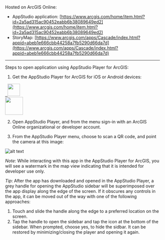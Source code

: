 Hosted on ArcGIS Online:

- AppStudio application: [https://www.arcgis.com/home/item.html?id=2a5ad315ac90452eabb6b38089649ed2](https://www.arcgis.com/home/item.html?id=2a5ad315ac90452eabb6b38089649ed2)
- StoryMap: [https://www.arcgis.com/apps/Cascade/index.html?appid=abeb1e666cbb44258a7fb5290d66da7d](https://www.arcgis.com/apps/Cascade/index.html?appid=abeb1e666cbb44258a7fb5290d66da7d)

---

Steps to open application using AppStudio Player for ArcGIS:

1. Get the AppStudio Player for ArcGIS for iOS or Android devices:

  <a target="_blank" href="https://itunes.apple.com/us/app/appstudio-player-for-arcgis/id1018006050?ls=1&mt=8">&nbsp;&nbsp;<img src="http://doc.arcgis.com/assets/img/badges/app_store.svg" height="40px"></a><br />
  <a target="_blank" href="https://play.google.com/store/apps/details?id=com.esri.appstudio.player"><img src="https://play.google.com/intl/en_us/badges/images/generic/en_badge_web_generic.png" height="58"></a>

2. Open AppStudio Player, and from the menu sign-in with an ArcGIS Online organizational or developer account.

3. From the AppStudio Player menu, choose to scan a QR code, and point the camera at this image:

  ![alt text](https://esricanada-ce.github.io/ecce-app-challenge-2018/Frustrated_Parkers/images/appstudio_qrcode.gif "QR Code")

*Note*: While interacting with this app in the AppStudio Player for ArcGIS, you will see a watermark in the map view indicating that it is intended for developer use only.

*Tip*: After the app has downloaded and opened in the AppStudio Player, a grey handle for opening the AppStudio sidebar will be superimposed over the app display along the edge of the screen.  If it obscures any controls in the app, it can be moved out of the way with one of the following approaches:
 
1. Touch and slide the handle along the edge to a preferred location on the screen.
2. Tap the handle to open the sidebar and tap the icon at the bottom of the sidebar.  When prompted, choose yes, to hide the sidbar.  It can be restored by minimizing/closing the player and opening it again.
